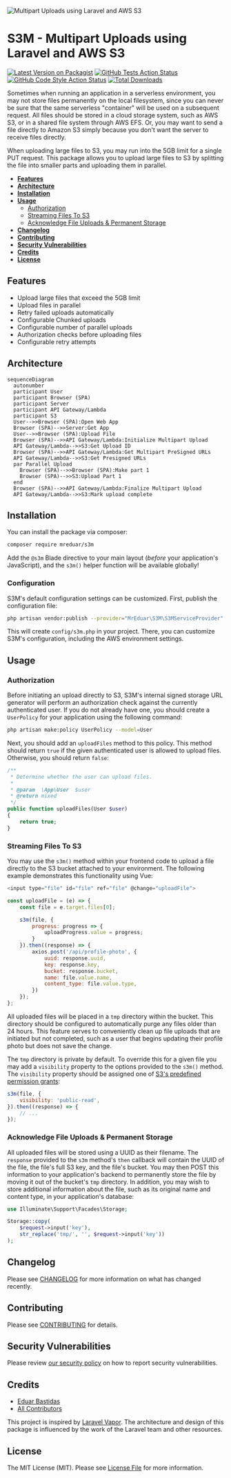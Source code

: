 ![Multipart Uploads using Laravel and AWS S3](https://raw.githubusercontent.com/mreduar/s3m/main/s3m-banner.png)

# S3M - Multipart Uploads using Laravel and AWS S3

[![Latest Version on Packagist](https://img.shields.io/packagist/v/mreduar/s3m.svg?style=flat-square)](https://packagist.org/packages/mreduar/s3m)
[![GitHub Tests Action Status](https://img.shields.io/github/actions/workflow/status/mreduar/s3m/run-tests.yml?branch=main&label=tests&style=flat-square)](https://github.com/mreduar/s3m/actions?query=workflow%3Arun-tests+branch%3Amain)
[![GitHub Code Style Action Status](https://img.shields.io/github/actions/workflow/status/mreduar/s3m/fix-php-code-style-issues.yml?branch=main&label=code%20style&style=flat-square)](https://github.com/mreduar/s3m/actions?query=workflow%3A"Fix+PHP+code+style+issues"+branch%3Amain)
[![Total Downloads](https://img.shields.io/packagist/dt/mreduar/s3m.svg?style=flat-square)](https://packagist.org/packages/mreduar/s3m)

Sometimes when running an application in a serverless environment, you may not store files permanently on the local filesystem, since you can never be sure that the same serverless "container" will be used on a subsequent request. All files should be stored in a cloud storage system, such as AWS S3, or in a shared file system through AWS EFS. Or, you may want to send a file directly to Amazon S3 simply because you don't want the server to receive files directly.

When uploading large files to S3, you may run into the 5GB limit for a single PUT request. This package allows you to upload large files to S3 by splitting the file into smaller parts and uploading them in parallel.

-   [**Features**](#features)
-   [**Architecture**](#architecture)
-   [**Installation**](#installation)
-   [**Usage**](#usage)
    -   [Authorization](#authorization)
    -   [Streaming Files To S3](#streaming-files-to-s3)
    -   [Acknowledge File Uploads & Permanent Storage](#acknowledge-file-uploads--permanent-storage)
-   [**Changelog**](#changelog)
-   [**Contributing**](#contributing)
-   [**Security Vulnerabilities**](#security-vulnerabilities)
-   [**Credits**](#credits)
-   [**License**](#license)

## Features

-   Upload large files that exceed the 5GB limit
-   Upload files in parallel
-   Retry failed uploads automatically
-   Configurable Chunked uploads
-   Configurable number of parallel uploads
-   Authorization checks before uploading files
-   Configurable retry attempts

## Architecture

```mermaid
sequenceDiagram
  autonumber
  participant User
  participant Browser (SPA)
  participant Server
  participant API Gateway/Lambda
  participant S3
  User-->>Browser (SPA):Open Web App
  Browser (SPA)-->>Server:Get App
  User-->>Browser (SPA):Upload File
  Browser (SPA)-->>API Gateway/Lambda:Initialize Multipart Upload
  API Gateway/Lambda-->>S3:Get Upload ID
  Browser (SPA)-->>API Gateway/Lambda:Get Multipart PreSigned URLs
  API Gateway/Lambda-->>S3:Get Presigned URLs
  par Parallel Upload
    Browser (SPA)-->>Browser (SPA):Make part 1
    Browser (SPA)-->>S3:Upload Part 1
  end
  Browser (SPA)-->>API Gateway/Lambda:Finalize Multipart Upload
  API Gateway/Lambda-->>S3:Mark upload complete

```

## Installation

You can install the package via composer:

```bash
composer require mreduar/s3m
```

Add the `@s3m` Blade directive to your main layout (_before_ your application's JavaScript), and the `s3m()` helper function will be available globally!

### Configuration

S3M's default configuration settings can be customized. First, publish the configuration file:

```bash
php artisan vendor:publish --provider="MrEduar\S3M\S3MServiceProvider"
```

This will create `config/s3m.php` in your project. There, you can customize S3M's configuration, including the AWS environment settings.

## Usage

### Authorization

Before initiating an upload directly to S3, S3M's internal signed storage URL generator will perform an authorization check against the currently authenticated user. If you do not already have one, you should create a `UserPolicy` for your application using the following command:

```bash
php artisan make:policy UserPolicy --model=User
```

Next, you should add an `uploadFiles` method to this policy. This method should return `true` if the given authenticated user is allowed to upload files. Otherwise, you should return `false`:

```php
/**
 * Determine whether the user can upload files.
 *
 * @param  \App\User  $user
 * @return mixed
 */
public function uploadFiles(User $user)
{
    return true;
}
```

### Streaming Files To S3

You may use the `s3m()` method within your frontend code to upload a file directly to the S3 bucket attached to your environment. The following example demonstrates this functionality using Vue:

```js
<input type="file" id="file" ref="file" @change="uploadFile">

const uploadFile = (e) => {
    const file = e.target.files[0];

    s3m(file, {
        progress: progress => {
            uploadProgress.value = progress;
        }
    }).then((response) => {
        axios.post('/api/profile-photo', {
            uuid: response.uuid,
            key: response.key,
            bucket: response.bucket,
            name: file.value.name,
            content_type: file.value.type,
        })
    });
};
```

All uploaded files will be placed in a `tmp` directory within the bucket. This directory should be configured to automatically purge any files older than 24 hours. This feature serves to conveniently clean up file uploads that are initiated but not completed, such as a user that begins updating their profile photo but does not save the change.

The `tmp` directory is private by default. To override this for a given file you may add a `visibility` property to the options provided to the `s3m()` method. The `visibility` property should be assigned one of [S3's predefined permission grants](https://docs.aws.amazon.com/AmazonS3/latest/dev/acl-overview.html#canned-acl):

```js
s3m(file, {
    visibility: 'public-read',
}).then((response) => {
    // ...
});
```

### Acknowledge File Uploads & Permanent Storage

All uploaded files will be stored using a UUID as their filename. The `response` provided to the `s3m` method's `then` callback will contain the UUID of the file, the file's full S3 key, and the file's bucket. You may then POST this information to your application's backend to permanently store the file by moving it out of the bucket's `tmp` directory. In addition, you may wish to store additional information about the file, such as its original name and content type, in your application's database:

```php
use Illuminate\Support\Facades\Storage;

Storage::copy(
    $request->input('key'),
    str_replace('tmp/', '', $request->input('key'))
);
```

## Changelog

Please see [CHANGELOG](CHANGELOG.md) for more information on what has changed recently.

## Contributing

Please see [CONTRIBUTING](CONTRIBUTING.md) for details.

## Security Vulnerabilities

Please review [our security policy](../../security/policy) on how to report security vulnerabilities.

## Credits

-   [Eduar Bastidas](https://github.com/mreduar)
-   [All Contributors](../../contributors)

This project is inspired by [Laravel Vapor](https://vapor.laravel.com/). The architecture and design of this package is influenced by the work of the Laravel team and other resources.

## License

The MIT License (MIT). Please see [License File](LICENSE.md) for more information.
